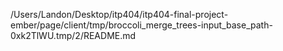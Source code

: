 /Users/Landon/Desktop/itp404/itp404-final-project-ember/page/client/tmp/broccoli_merge_trees-input_base_path-0xk2TlWU.tmp/2/README.md